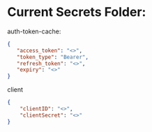 # Current Secrets Folder:

auth-token-cache:
```json
{
   "access_token": "<>",
   "token_type": "Bearer",
   "refresh_token": "<>",
   "expiry": "<>"
}
```

client
```json
{
    "clientID": "<>",
    "clientSecret": "<>" 
}
```
